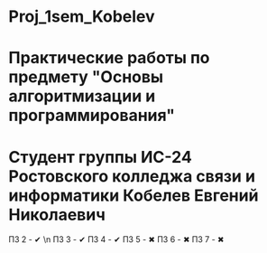 # Proj_1sem_Kobelev
# Практические работы по предмету "Основы алгоритмизации и программирования"
# Студент группы ИС-24 Ростовского колледжа связи и информатики Кобелев Евгений Николаевич

ПЗ 2 - ✔ \n
ПЗ 3 - ✔
ПЗ 4 - ✔
ПЗ 5 - ✖
ПЗ 6 - ✖
ПЗ 7 - ✖
